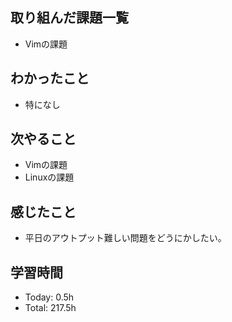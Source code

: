 ## 取り組んだ課題一覧
- Vimの課題
## わかったこと
- 特になし
## 次やること
- Vimの課題
- Linuxの課題
## 感じたこと
- 平日のアウトプット難しい問題をどうにかしたい。
## 学習時間
- Today: 0.5h
- Total: 217.5h

<!--```toggl
LIST
FROM 2024-05-08 TO 2024-05-08
INCLUDE PROJECTS "HappinessChain", "Self-Study"
```-->
<!--```toggl
SUMMARY
FROM 2024-01-01 TO 2024-05-08
INCLUDE PROJECTS "HappinessChain", "Self-Study"
```-->

